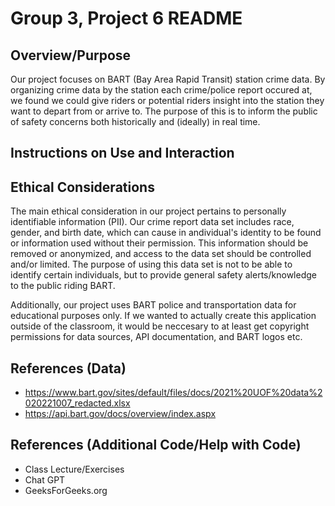 # Group 3, Project 6 README 

## Overview/Purpose
Our project focuses on BART (Bay Area Rapid Transit) station crime data. By organizing crime data by the station each crime/police report occured at, we found we could give riders or potential riders insight into the station they want to depart from or arrive to. The purpose of this is to inform the public of safety concerns both historically and (ideally) in real time. 

## Instructions on Use and Interaction

## Ethical Considerations
The main ethical consideration in our project pertains to personally identifiable information (PII). Our crime report data set includes race, gender, and birth date, which can cause in andividual's identity to be found or information used without their permission. This information should be removed or anonymized, and access to the data set should be controlled and/or limited. The purpose of using this data set is not to be able to identify certain individuals, but to provide general safety alerts/knowledge to the public riding BART.

Additionally, our project uses BART police and transportation data for educational purposes only. If we wanted to actually create this application outside of the classroom, it would be neccesary to at least get copyright permissions for data sources, API documentation, and BART logos etc. 

## References (Data)
- https://www.bart.gov/sites/default/files/docs/2021%20UOF%20data%2020221007_redacted.xlsx
- https://api.bart.gov/docs/overview/index.aspx

## References (Additional Code/Help with Code)
- Class Lecture/Exercises
- Chat GPT
- GeeksForGeeks.org
